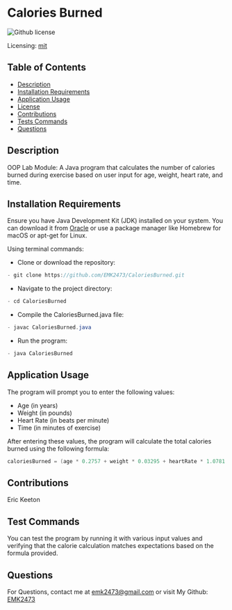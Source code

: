 # Calories Burned
![Github license](https://img.shields.io/badge/mit-blue.svg)
 
 Licensing: [mit](https://choosealicense.com/licenses/mit/)

## Table of Contents
- [Description](#description)
- [Installation Requirements](#installation-requirements)
- [Application Usage](#application-usage)
- [License](#licensing-information)
- [Contributions](#contributions)
- [Tests Commands](#tests-commands)
- [Questions](#questions)
## Description
OOP Lab Module: A Java program that calculates the number of calories burned during exercise based on user input for age, weight, heart rate, and time.

## Installation Requirements
Ensure you have Java Development Kit (JDK) installed on your system. You can download it from [Oracle](https://www.oracle.com/java/technologies/downloads/) or use a package manager like Homebrew for macOS or apt-get for Linux.  

Using terminal commands: 

- Clone or download the repository: 
```Java 
- git clone https://github.com/EMK2473/CaloriesBurned.git 
```

- Navigate to the project directory: 
```Java
- cd CaloriesBurned 
```
- Compile the CaloriesBurned.java file: 
```Java
- javac CaloriesBurned.java 
```
- Run the program: 
```Java
- java CaloriesBurned
```

## Application Usage
The program will prompt you to enter the following values:  

- Age (in years) 
- Weight (in pounds) 
- Heart Rate (in beats per minute) 
- Time (in minutes of exercise) 

After entering these values, the program will calculate the total calories burned using the following formula: 
```Java
caloriesBurned = (age * 0.2757 + weight * 0.03295 + heartRate * 1.0781 - 75.4991) * time / 8.368
```

## Contributions
Eric Keeton

## Test Commands
You can test the program by running it with various input values and verifying that the calorie calculation matches expectations based on the formula provided. 

## Questions
For Questions, contact me at emk2473@gmail.com or visit My Github: [EMK2473](https://github.com/EMK2473)
